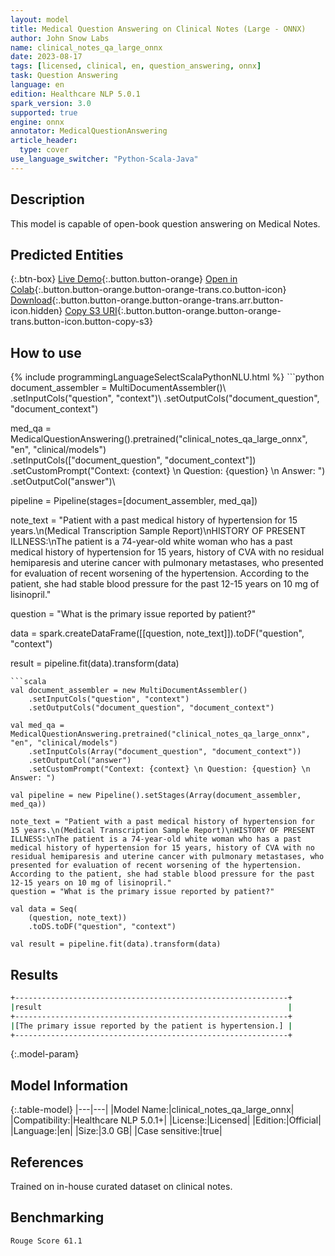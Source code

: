 ```yaml
---
layout: model
title: Medical Question Answering on Clinical Notes (Large - ONNX)
author: John Snow Labs
name: clinical_notes_qa_large_onnx
date: 2023-08-17
tags: [licensed, clinical, en, question_answering, onnx]
task: Question Answering
language: en
edition: Healthcare NLP 5.0.1
spark_version: 3.0
supported: true
engine: onnx
annotator: MedicalQuestionAnswering
article_header:
  type: cover
use_language_switcher: "Python-Scala-Java"
---
```


## Description

This model is capable of open-book question answering on Medical Notes.

## Predicted Entities



{:.btn-box}
[Live Demo](https://demo.johnsnowlabs.com/healthcare/MEDICAL_QA_CLINICAL_NOTES/){:.button.button-orange}
[Open in Colab](https://colab.research.google.com/github/JohnSnowLabs/spark-nlp-workshop/blob/master/tutorials/Certification_Trainings/Healthcare/31.Medical_Question_Answering.ipynb){:.button.button-orange.button-orange-trans.co.button-icon}
[Download](https://s3.amazonaws.com/auxdata.johnsnowlabs.com/clinical/models/clinical_notes_qa_large_onnx_en_5.0.1_3.0_1692290656229.zip){:.button.button-orange.button-orange-trans.arr.button-icon.hidden}
[Copy S3 URI](s3://auxdata.johnsnowlabs.com/clinical/models/clinical_notes_qa_large_onnx_en_5.0.1_3.0_1692290656229.zip){:.button.button-orange.button-orange-trans.button-icon.button-copy-s3}

## How to use



<div class="tabs-box" markdown="1">
{% include programmingLanguageSelectScalaPythonNLU.html %}
```python
document_assembler = MultiDocumentAssembler()\
    .setInputCols("question", "context")\
    .setOutputCols("document_question", "document_context")

med_qa  = MedicalQuestionAnswering().pretrained("clinical_notes_qa_large_onnx", "en", "clinical/models")\
    .setInputCols(["document_question", "document_context"])\
    .setCustomPrompt("Context: {context} \n Question: {question} \n Answer: ")\
    .setOutputCol("answer")\

pipeline = Pipeline(stages=[document_assembler, med_qa])

note_text = "Patient with a past medical history of hypertension for 15 years.\n(Medical Transcription Sample Report)\nHISTORY OF PRESENT ILLNESS:\nThe patient is a 74-year-old white woman who has a past medical history of hypertension for 15 years, history of CVA with no residual hemiparesis and uterine cancer with pulmonary metastases, who presented for evaluation of recent worsening of the hypertension. According to the patient, she had stable blood pressure for the past 12-15 years on 10 mg of lisinopril."

question = "What is the primary issue reported by patient?"

data = spark.createDataFrame([[question, note_text]]).toDF("question", "context")

result = pipeline.fit(data).transform(data)
```
```scala
val document_assembler = new MultiDocumentAssembler()
    .setInputCols("question", "context")
    .setOutputCols("document_question", "document_context")

val med_qa = MedicalQuestionAnswering.pretrained("clinical_notes_qa_large_onnx", "en", "clinical/models")
    .setInputCols(Array("document_question", "document_context"))
    .setOutputCol("answer")
    .setCustomPrompt("Context: {context} \n Question: {question} \n Answer: ")

val pipeline = new Pipeline().setStages(Array(document_assembler, med_qa))

note_text = "Patient with a past medical history of hypertension for 15 years.\n(Medical Transcription Sample Report)\nHISTORY OF PRESENT ILLNESS:\nThe patient is a 74-year-old white woman who has a past medical history of hypertension for 15 years, history of CVA with no residual hemiparesis and uterine cancer with pulmonary metastases, who presented for evaluation of recent worsening of the hypertension. According to the patient, she had stable blood pressure for the past 12-15 years on 10 mg of lisinopril."
question = "What is the primary issue reported by patient?"

val data = Seq( 
    (question, note_text))
    .toDS.toDF("question", "context")

val result = pipeline.fit(data).transform(data)
```
</div>

## Results

```bash
+-------------------------------------------------------------+
|result                                                       |
+-------------------------------------------------------------+
|[The primary issue reported by the patient is hypertension.] |
+-------------------------------------------------------------+
```

{:.model-param}
## Model Information

{:.table-model}
|---|---|
|Model Name:|clinical_notes_qa_large_onnx|
|Compatibility:|Healthcare NLP 5.0.1+|
|License:|Licensed|
|Edition:|Official|
|Language:|en|
|Size:|3.0 GB|
|Case sensitive:|true|

## References

Trained on in-house curated dataset on clinical notes.

## Benchmarking

```bash
Rouge Score 61.1
```